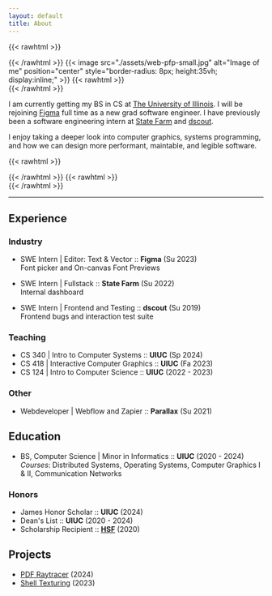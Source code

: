 ```yaml
---
layout: default
title: About
---
```


{{< rawhtml  >}}
<link href="./assets/wrapper.css" rel="stylesheet">
<div class="bounding">
{{< /rawhtml >}}
{{< image src="./assets/web-pfp-small.jpg" alt="Image of me" position="center" style="border-radius: 8px; height:35vh; display:inline;" >}}
{{< rawhtml  >}}
<div class="description">
{{< /rawhtml >}}

I am currently getting my BS in CS at [The University of Illinois](https://cs.illinois.edu/). I will be rejoining [Figma](https://www.figma.com/about/) full time as a new grad software engineer. I have previously been a software engineering intern at [State Farm](https://rdc.statefarm/) and [dscout](https://dscout.com/).

I enjoy taking a deeper look into computer graphics, systems programming, and how we can design more performant, maintable, and legible software.

{{< rawhtml  >}}
</div>
{{< /rawhtml >}}
{{< rawhtml  >}}
</div>
{{< /rawhtml >}}

---

## Experience

### Industry
- SWE Intern | Editor: Text & Vector :: **Figma** (Su 2023)  
Font picker and On-canvas Font Previews

- SWE Intern | Fullstack :: **State Farm** (Su 2022)  
Internal dashboard

- SWE Intern | Frontend and Testing :: **dscout** (Su 2019)  
Frontend bugs and interaction test suite

### Teaching
- CS 340 | Intro to Computer Systems :: **UIUC** (Sp 2024)
- CS 418 | Interactive Computer Graphics :: **UIUC** (Fa 2023)
- CS 124 | Intro to Computer Science :: **UIUC** (2022 - 2023)

### Other
- Webdeveloper | Webflow and Zapier :: **Parallax** (Su 2021)

## Education
- BS, Computer Science | Minor in Informatics :: **UIUC** (2020 - 2024)  
*Courses*: Distributed Systems, Operating Systems, Computer Graphics I & II, Communication Networks

### Honors
- James Honor Scholar :: **UIUC** (2024)
- Dean's List :: **UIUC** (2020 - 2024)
- Scholarship Recipient :: [**HSF**](https://www.hsf.net/) (2020) 

## Projects
- [PDF Raytracer](/projects/rust-raytracing/) (2024)
- [Shell Texturing](/projects/shell-texturing/) (2023)
